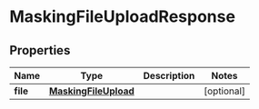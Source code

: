 

# MaskingFileUploadResponse


## Properties

Name | Type | Description | Notes
------------ | ------------- | ------------- | -------------
**file** | [**MaskingFileUpload**](MaskingFileUpload.md) |  |  [optional]



